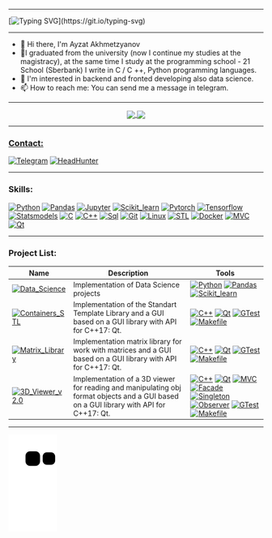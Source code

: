 ___
[![Typing SVG](https://readme-typing-svg.herokuapp.com?color=%23F46800.svg&lines=Welcome+to+my+GitHub+profile!)](https://git.io/typing-svg)
___
- 👋 Hi there, I'm Ayzat Akhmetzyanov
- 👀I graduated from the university (now I continue my studies at the magistracy), at the same time I study at the programming school - 21 School        (Sberbank) I      write in C / C ++, Python programming languages.
- 👀 I'm interested in backend and fronted developing also data science.
- 📫 How to reach me: You can send me a message in telegram.
___

<div align="center">
<a href="https://github.com/AjzSAhmetzyanov/AjzSAhmetzyanov">
  <img align="center" src="https://github-readme-stats.vercel.app/api/top-langs/?username=AjzSAhmetzyanov&theme=codeSTACKr&hide_langs_below=1" />
</a>
<a href="https://github.com/AjzSAhmetzyanov/AjzSAhmetzyanov">
<img align="center" src="https://github-readme-stats.vercel.app/api?username=AjzSAhmetzyanov&show_icons=true&theme=codeSTACKr"
</a>
</div>

___
### Contact:
[![Telegram](https://img.shields.io/badge/Telegram-000000?style=for-the-badge&logo=telegram&logoColor=F46D01)](https://t.me/Luigiket)
[![HeadHunter](https://img.shields.io/badge/HeadHunter-000000?style=for-the-badge&logo=hh.ru&logoColor=F46D01)](https://kazan.hh.ru/resume/d5eb3b65ff0aff8ae40039ed1f663542746258)
 
___
### Skills:
[![Python](https://img.shields.io/badge/Python-000000?style=for-the-badge&logo=python&logoColor=F46D01)]()
[![Pandas](https://img.shields.io/badge/Pandas-000000?style=for-the-badge&logo=pandas&logoColor=F46D01)]()
[![Jupyter](https://img.shields.io/badge/Jupyter-000000?style=for-the-badge&logo=scikit_learnt&logoColor=F46D01)]()
[![Scikit_learn](https://img.shields.io/badge/Scikit_learn-000000?style=for-the-badge&logo=qt&logoColor=F46D01)]()
[![Pytorch](https://img.shields.io/badge/Pandas-000000?style=for-the-badge&logo=pandas&logoColor=F46D01)]()
[![Tensorflow](https://img.shields.io/badge/Pandas-000000?style=for-the-badge&logo=pandas&logoColor=F46D01)]()
[![Statsmodels](https://img.shields.io/badge/Pandas-000000?style=for-the-badge&logo=pandas&logoColor=F46D01)]()
[![C](https://img.shields.io/badge/C-000000?style=for-the-badge&logo=c&logoColor=F46D01)]()
[![C++](https://img.shields.io/badge/C%2B%2B-000000?style=for-the-badge&logo=c%2B%2B&logoColor=F46D01)]()
[![Sql](https://img.shields.io/badge/PostgreSQL-000000?style=for-the-badge&logo=postgresql&logoColor=F46D01)]()
[![Git](https://img.shields.io/badge/Git-000000?style=for-the-badge&logo=git&logoColor=F46D01)]()
[![Linux](https://img.shields.io/badge/Linux-000000?style=for-the-badge&logo=linux&logoColor=F46D01)]()
[![STL](https://img.shields.io/badge/STL-000000?style=for-the-badge&logo=stl&logoColor=F46D01)]()
[![Docker](https://img.shields.io/badge/Docker-000000?style=for-the-badge&logo=docker&logoColor=F46D01)]()
[![MVC](https://img.shields.io/badge/MVC-000000?style=for-the-badge&logo=mvs&logoColor=F46D01)]()
[![Qt](https://img.shields.io/badge/Qt-000000?style=for-the-badge&logo=qt&logoColor=F46D01)]()
___
### Project List:
|    Name           | Description      | Tools        |
|    ---            |      ---         |  ---         |
| [![Data_Science](https://img.shields.io/badge/Data_Science-000000?style=for-the-badge&logo=Data_Science++&logoColor=F46D01)](https://github.com/AjzSAhmetzyanov/Bootcamp_Data_Science) | Implementation of Data Science projects|[![Python](https://img.shields.io/badge/Python-000000?style=for-the-badge&logo=python&logoColor=F46D01)]() [![Pandas](https://img.shields.io/badge/Pandas-000000?style=for-the-badge&logo=pandas&logoColor=F46D01)]() [![Scikit_learn](https://img.shields.io/badge/Scikit_learn-000000?style=for-the-badge&logo=scikit_learn&logoColor=F46D01)]() |
| [![Containers_STL](https://img.shields.io/badge/Containers_STL-000000?style=for-the-badge&logo=Containers_STL_C++&logoColor=F46D01)](https://github.com/AjzSAhmetzyanov/STL_C-_Implementition) | Implementation of the Standart Template Library and a GUI based on a GUI library with API for C++17: Qt.|[![C++](https://img.shields.io/badge/C%2B%2B-000000?style=for-the-badge&logo=c%2B%2B&logoColor=F46D01)]() [![Qt](https://img.shields.io/badge/Qt-000000?style=for-the-badge&logo=qt&logoColor=F46D01)]() [![GTest](https://img.shields.io/badge/GTest-000000?style=for-the-badge&logo=mvs&logoColor=F46D01)]() [![Makefile](https://img.shields.io/badge/Makefile-000000?style=for-the-badge&logo=makefile&logoColor=F46D01)]() |
| [![Matrix_Library](https://img.shields.io/badge/Matrix_Library-000000?style=for-the-badge&logo=Matrix_Library_C++&logoColor=F46D01)](https://github.com/AjzSAhmetzyanov/Matrix_C-) | Implementation matrix library for work with matrices and a GUI based on a GUI library with API for C++17: Qt.|[![C++](https://img.shields.io/badge/C%2B%2B-000000?style=for-the-badge&logo=c%2B%2B&logoColor=F46D01)]() [![Qt](https://img.shields.io/badge/Qt-000000?style=for-the-badge&logo=qt&logoColor=F46D01)]() [![GTest](https://img.shields.io/badge/GTest-000000?style=for-the-badge&logo=mvs&logoColor=F46D01)]() [![Makefile](https://img.shields.io/badge/Makefile-000000?style=for-the-badge&logo=makefile&logoColor=F46D01)]() |
| [![3D_Viewer_v2.0](https://img.shields.io/badge/3D_Viewer_v2.0-000000?style=for-the-badge&logo=3D_Viewer_v2.0&logoColor=F46D01)](https://github.com/AjzSAhmetzyanov/3D_Viewer_v2.0) | Implementation of a 3D viewer for reading and manipulating obj format objects and a GUI based on a GUI library with API for C++17: Qt.|[![C++](https://img.shields.io/badge/C%2B%2B-000000?style=for-the-badge&logo=c%2B%2B&logoColor=F46D01)]() [![Qt](https://img.shields.io/badge/Qt-000000?style=for-the-badge&logo=qt&logoColor=F46D01)]() [![MVC](https://img.shields.io/badge/MVC-000000?style=for-the-badge&logo=mvs&logoColor=F46D01)]() [![Facade](https://img.shields.io/badge/Facade-000000?style=for-the-badge&logo=facade&logoColor=F46D01)]() [![Singleton](https://img.shields.io/badge/Singleton-000000?style=for-the-badge&logo=singleton&logoColor=F46D01)]() [![Observer](https://img.shields.io/badge/Observer-000000?style=for-the-badge&logo=observer&logoColor=F46D01)]() [![GTest](https://img.shields.io/badge/GTest-000000?style=for-the-badge&logo=mvs&logoColor=F46D01)]() [![Makefile](https://img.shields.io/badge/Makefile-000000?style=for-the-badge&logo=makefile&logoColor=F46D01)]() |
___

![Snake animation](https://github.com/AjzSAhmetzyanov/AjzSAhmetzyanov/blob/output/github-contribution-grid-snake.svg)
